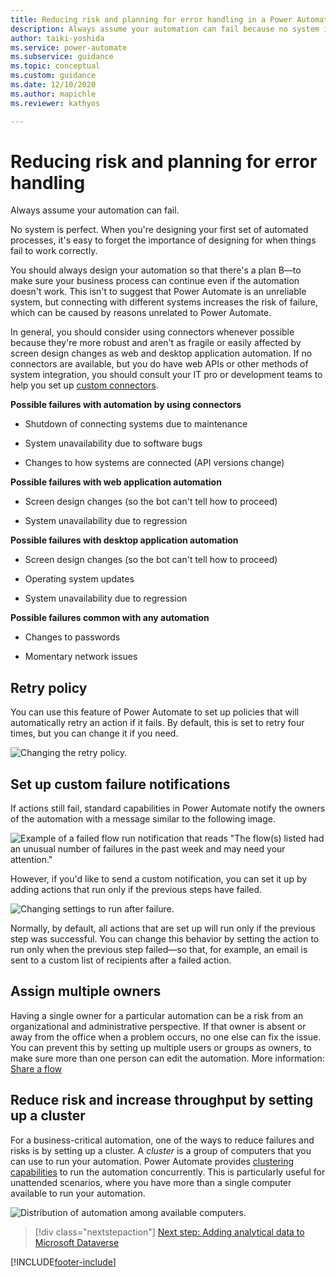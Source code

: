 ```yaml
---
title: Reducing risk and planning for error handling in a Power Automate project | Microsoft Docs
description: Always assume your automation can fail because no system is perfect. This article explains how you can reduce risk and plan for error handling.
author: taiki-yoshida
ms.service: power-automate
ms.subservice: guidance
ms.topic: conceptual
ms.custom: guidance
ms.date: 12/10/2020
ms.author: mapichle
ms.reviewer: kathyos

---
```


# Reducing risk and planning for error handling

Always assume your automation can fail.

No system is perfect. When you're designing your first set of
automated processes, it's easy to forget the importance of designing for when things
fail to work correctly.

You should always design your automation so that there's a plan B&mdash;to make
sure your business process can continue even if the automation doesn't work.
This isn't to suggest that Power Automate is an unreliable system, but
connecting with different systems increases the risk of failure, which can be
caused by reasons unrelated to Power Automate.

In general, you should consider using connectors whenever possible because they're
more robust and aren't as fragile or easily affected by screen design changes
as web and desktop application automation. If no connectors are available, but you do have web APIs or other methods of system integration, you
should consult your IT pro or development teams to help you set up [custom connectors](/connectors/custom-connectors/).

**Possible failures with automation by using connectors**

-   Shutdown of connecting systems due to maintenance

-   System unavailability due to software bugs

-   Changes to how systems are connected (API versions change)

**Possible failures with web application automation**

-   Screen design changes (so the bot can't tell how to proceed)

-   System unavailability due to regression

**Possible failures with desktop application automation**

-   Screen design changes (so the bot can't tell how to proceed)

-   Operating system updates

-   System unavailability due to regression

**Possible failures common with any automation**

-   Changes to passwords

-   Momentary network issues

## Retry policy

You can use this feature of Power Automate to set up policies that will
automatically retry an action if it fails. By default, this is set to retry four times, but you can change it if you need.

![Changing the retry policy.](media/retry-policy.png "Changing the retry policy")

## Set up custom failure notifications

If actions still fail, standard capabilities in Power Automate notify the owners of the
automation with a message similar to the following image.

![Example of a failed flow run notification that reads "The flow(s) listed had an unusual number of failures in the past week and may need your attention."](media/failure-notification-mail.png "Example of a failed flow run notification that reads 'The flow(s) listed had an unusual number of failures in the past week and may need your attention'")

However, if you'd like to send a custom notification, you can set it up by 
adding actions that run only if the previous steps have failed.

![Changing settings to run after failure.](media/run-after-settings.png "Changing settings to run after failure")

Normally, by default, all actions that are set up will run only if the previous
step was successful. You can change this behavior by setting the action to run only
when the previous step failed&mdash;so that, for example, an email is sent to a custom list of recipients after a failed action.

## Assign multiple owners

Having a single owner for a particular automation can be a risk from an
organizational and administrative perspective. If that owner is absent or
away from the office when a problem occurs, no one else can fix the issue. You
can prevent this by setting up multiple users or groups as owners, to make sure more than one person can edit the automation. More information: [Share a flow](../../create-team-flows.md)

## Reduce risk and increase throughput by setting up a cluster

For a business-critical automation, one of the ways to reduce
failures and risks is by setting up a cluster. A *cluster* is a group of computers
that you can use to run your automation. Power Automate provides [clustering capabilities](/data-integration/gateway/service-gateway-high-availability-clusters)
to run the automation concurrently. This is particularly useful for unattended
scenarios, where you have more than a single computer available to run your
automation.

![Distribution of automation among available computers.](media/setting-up-cluster.png "Distribution of automation among available computers")

> [!div class="nextstepaction"]
> [Next step: Adding analytical data to Microsoft Dataverse](adding-analytical-data.md)

[!INCLUDE[footer-include](../../includes/footer-banner.md)]